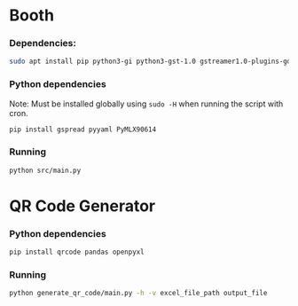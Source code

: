 # Booth

### Dependencies:
```bash
sudo apt install pip python3-gi python3-gst-1.0 gstreamer1.0-plugins-good libzbar-dev gstreamer1.0-plugins-bad
```

### Python dependencies
Note: Must be installed globally using `sudo -H` when running the script with cron.

```bash
pip install gspread pyyaml PyMLX90614
```

### Running
```bash
python src/main.py
```

# QR Code Generator

### Python dependencies
```bash
pip install qrcode pandas openpyxl
```

### Running
```bash
python generate_qr_code/main.py -h -v excel_file_path output_file
```
